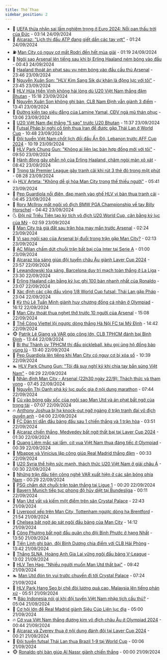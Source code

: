 ```yaml
---
title: Thể Thao
sidebar_position: 2
---
```


<!-- dantri-the-thao:START -->
- 🎡 [UEFA thừa nhận sai lầm nghiêm trọng ở Euro 2024: Nỗi oan thấu trời của Đức](https://dantri.com.vn/the-thao/uefa-thua-nhan-sai-lam-nghiem-trong-o-euro-2024-noi-oan-thau-troi-cua-duc-20240924101357780.htm) - 03:14 24/09/2024
- 💯 [Alcaraz: &quot;Lịch thi đấu ATP đang giết dần các tay vợt&quot;](https://dantri.com.vn/the-thao/alcaraz-lich-thi-dau-atp-dang-giet-dan-cac-tay-vot-20240924082309561.htm) - 01:24 24/09/2024
- ⛽️ [Man City có nguy cơ mất Rodri đến hết mùa giải](https://dantri.com.vn/the-thao/man-city-co-nguy-co-mat-rodri-den-het-mua-giai-20240924081004428.htm) - 01:19 24/09/2024
- 💃 [Ngôi sao Arsenal lên tiếng sau khi bị Erling Haaland ném bóng vào đầu](https://dantri.com.vn/the-thao/ngoi-sao-arsenal-len-tieng-sau-khi-bi-erling-haaland-nem-bong-vao-dau-20240924072049611.htm) - 00:43 24/09/2024
- 🌈 [Haaland thoát án phạt sau vụ ném bóng vào đầu cầu thủ Arsenal](https://dantri.com.vn/the-thao/haaland-thoat-an-phat-sau-vu-nem-bong-vao-dau-cau-thu-arsenal-20240924064436694.htm) - 23:46 23/09/2024
- 🦅 [Nguyễn Xuân Son: &quot;HLV Kim Sang Sik dự khán là động lực với tôi&quot;](https://dantri.com.vn/the-thao/nguyen-xuan-son-hlv-kim-sang-sik-du-khan-la-dong-luc-voi-toi-20240924070234235.htm) - 23:45 23/09/2024
- 🌝 [HLV Hứa Hiền Vinh không hài lòng dù U20 Việt Nam thắng đậm Bhutan](https://dantri.com.vn/the-thao/hlv-hua-hien-vinh-khong-hai-long-du-u20-viet-nam-thang-dam-bhutan-20240923221730960.htm) - 15:18 23/09/2024
- 🚀 [Nguyễn Xuân Son không ghi bàn, CLB Nam Định vẫn giành 3 điểm](https://dantri.com.vn/the-thao/nguyen-xuan-son-khong-ghi-ban-clb-nam-dinh-van-gianh-3-diem-20240923203906847.htm) - 13:41 23/09/2024
- 🎉 [Đường kiến tạo siêu đẳng của Lamine Yamal, CĐV ngả mũ thán phục](https://dantri.com.vn/the-thao/duong-kien-tao-sieu-dang-cua-lamine-yamal-cdv-nga-mu-than-phuc-20240923200504180.htm) - 13:06 23/09/2024
- 📝 [U20 Việt Nam đại thắng &quot;5 sao&quot; trước U20 Bhutan](https://dantri.com.vn/the-thao/u20-viet-nam-dai-thang-5-sao-truoc-u20-bhutan-20240923183716050.htm) - 11:37 23/09/2024
- 🦄 [Futsal Pháp bị nghi cố tình thua Iran để được gặp Thái Lan ở World Cup](https://dantri.com.vn/the-thao/futsal-phap-bi-nghi-co-tinh-thua-iran-de-duoc-gap-thai-lan-o-world-cup-20240923172654620.htm) - 10:48 23/09/2024
- 🎉 [Đội tuyển Việt Nam chốt lịch đối đầu Ấn Độ, Lebanon trước AFF Cup 2024](https://dantri.com.vn/the-thao/doi-tuyen-viet-nam-chot-lich-doi-dau-an-do-lebanon-truoc-aff-cup-2024-20240923170700006.htm) - 10:19 23/09/2024
- 💼 [HLV Park Chung Gun: &quot;Không ai liên lạc bàn hợp đồng mới với tôi&quot;](https://dantri.com.vn/the-thao/hlv-park-chung-gun-khong-ai-lien-lac-ban-hop-dong-moi-voi-toi-20240923161359968.htm) - 09:50 23/09/2024
- 🤡 [Hành động gây phẫn nộ của Erling Haaland, châm ngòi màn xô xát](https://dantri.com.vn/the-thao/hanh-dong-gay-phan-no-cua-erling-haaland-cham-ngoi-man-xo-xat-20240923124238525.htm) - 08:42 23/09/2024
- 🦆 [Trọng tài Premier League gây tranh cãi khi rút 3 thẻ đỏ trong một phút](https://dantri.com.vn/the-thao/trong-tai-premier-league-gay-tranh-cai-khi-rut-3-the-do-trong-mot-phut-20240923151923078.htm) - 08:28 23/09/2024
- 👍 [HLV Arteta: &quot;Không dễ gì hòa Man City trong thế thiếu người&quot;](https://dantri.com.vn/the-thao/hlv-arteta-khong-de-gi-hoa-man-city-trong-the-thieu-nguoi-20240923131155815.htm) - 05:41 23/09/2024
- 💼 [Pep Guardiola nổi điên, đạp mạnh vào ghế HLV vì bàn thua tranh cãi](https://dantri.com.vn/the-thao/pep-guardiola-noi-dien-dap-manh-vao-ghe-hlv-vi-ban-thua-tranh-cai-20240923114504926.htm) - 04:45 23/09/2024
- 🦒 [Rory McIlroy mất ngôi vô địch BMW PGA Championship về tay Billy Horschel](https://dantri.com.vn/the-thao/rory-mcilroy-mat-ngoi-vo-dich-bmw-pga-championship-ve-tay-billy-horschel-20240923131124974.htm) - 04:42 23/09/2024
- 🌜 [Đội nữ Triều Tiên tạo kỳ tích vô địch U20 World Cup, cân bằng kỷ lục của Mỹ](https://dantri.com.vn/the-thao/doi-nu-trieu-tien-tao-ky-tich-vo-dich-u20-world-cup-can-bang-ky-luc-cua-my-20240923095901498.htm) - 02:59 23/09/2024
- 🦆 [Man City trả giá đắt sau trận hòa may mắn trước Arsenal](https://dantri.com.vn/the-thao/man-city-tra-gia-dat-sau-tran-hoa-may-man-truoc-arsenal-20240923092411344.htm) - 02:24 23/09/2024
- 💪 [Vì sao ngôi sao của Arsenal bị đuổi trong trận gặp Man City?](https://dantri.com.vn/the-thao/vi-sao-ngoi-sao-cua-arsenal-bi-duoi-trong-tran-gap-man-city-20240923091330798.htm) - 02:13 23/09/2024
- 🧠 [AC Milan chấm dứt chuỗi trận bất bại của Inter tại Serie A](https://dantri.com.vn/the-thao/ac-milan-cham-dut-chuoi-tran-bat-bai-cua-inter-tai-serie-a-20240923091301739.htm) - 01:00 23/09/2024
- 🦄 [Alcaraz tỏa sáng giúp đội tuyển châu Âu giành Laver Cup 2024](https://dantri.com.vn/the-thao/alcaraz-toa-sang-giup-doi-tuyen-chau-au-gianh-laver-cup-2024-20240923065417051.htm) - 23:57 22/09/2024
- 🥸 [Lewandowski tỏa sáng, Barcelona duy trì mạch toàn thắng ở La Liga](https://dantri.com.vn/the-thao/lewandowski-toa-sang-barcelona-duy-tri-mach-toan-thang-o-la-liga-20240923062841537.htm) - 23:30 22/09/2024
- 🤠 [Erling Haaland cân bằng kỷ lục ghi 100 bàn nhanh nhất của Ronaldo](https://dantri.com.vn/the-thao/erling-haaland-can-bang-ky-luc-ghi-100-ban-nhanh-nhat-cua-ronaldo-20240923000051596.htm) - 23:07 22/09/2024
- 👺 [Xác định các cặp đấu vòng 1/8 World Cup futsal: Thái Lan gặp Pháp](https://dantri.com.vn/the-thao/xac-dinh-cac-cap-dau-vong-18-world-cup-futsal-thai-lan-gap-phap-20240923022457459.htm) - 23:04 22/09/2024
- 📝 [Kỳ thủ Lê Tuấn Minh giành huy chương đồng cá nhân ở Olympiad](https://dantri.com.vn/the-thao/ky-thu-le-tuan-minh-gianh-huy-chuong-dong-ca-nhan-o-olympiad-20240922232213481.htm) - 16:12 22/09/2024
- 🦆 [Man City thoát thua nghẹt thở trước 10 người của Arsenal](https://dantri.com.vn/the-thao/man-city-thoat-thua-nghet-tho-truoc-10-nguoi-cua-arsenal-20240922220838847.htm) - 15:08 22/09/2024
- 🥳 [Thể Công Viettel lội ngược dòng thắng Hà Nội FC tại Mỹ Đình](https://dantri.com.vn/the-thao/the-cong-viettel-loi-nguoc-dong-thang-ha-noi-fc-tai-my-dinh-20240922214212215.htm) - 14:42 22/09/2024
- 🐵 [Patrik Lê Giang và VAR góp công lớn, CLB TPHCM đánh bại Bình Định](https://dantri.com.vn/the-thao/patrik-le-giang-va-var-gop-cong-lon-clb-tphcm-danh-bai-binh-dinh-20240922203539629.htm) - 13:44 22/09/2024
- 🤩 [Bí thư Thành ủy TPHCM thi đấu pickleball, kêu gọi ủng hộ đồng bào vùng lũ](https://dantri.com.vn/the-thao/bi-thu-thanh-uy-tphcm-thi-dau-pickleball-keu-goi-ung-ho-dong-bao-vung-lu-20240922182028575.htm) - 13:40 22/09/2024
- 🤠 [Pep Guardiola lên tiếng khi Man City có nguy cơ bị xóa sổ](https://dantri.com.vn/the-thao/pep-guardiola-len-tieng-khi-man-city-co-nguy-co-bi-xoa-so-20240922153925100.htm) - 10:39 22/09/2024
- 🏊 [HLV Park Chung Gun: &quot;Tôi đã suy nghĩ kỹ khi chia tay bắn súng Việt Nam&quot;](https://dantri.com.vn/the-thao/hlv-park-chung-gun-toi-da-suy-nghi-ky-khi-chia-tay-ban-sung-viet-nam-20240922154310153.htm) - 08:29 22/09/2024
- 🗽 [Nhận định Man City - Arsenal &lpar;22h30 ngày 22/9&rpar;: Thách thức và tham vọng](https://dantri.com.vn/the-thao/nhan-dinh-man-city-arsenal-22h30-ngay-229-thach-thuc-va-tham-vong-20240922144546941.htm) - 07:45 22/09/2024
- 🚀 [Nguyễn Thị Oanh phá kỷ lục quốc gia ở nội dung marathon](https://dantri.com.vn/the-thao/nguyen-thi-oanh-pha-ky-luc-quoc-gia-o-noi-dung-marathon-20240922152407752.htm) - 07:44 22/09/2024
- 🎉 [Cú vào bóng gây sốc của ngôi sao Man Utd và án phạt bất ngờ của trọng tài](https://dantri.com.vn/the-thao/cu-vao-bong-gay-soc-cua-ngoi-sao-man-utd-va-an-phat-bat-ngo-cua-trong-tai-20240922140713411.htm) - 07:07 22/09/2024
- 🔥 [Anthony Joshua bị hạ knock-out ngỡ ngàng ở trận tranh đai vô địch quyền anh](https://dantri.com.vn/the-thao/anthony-joshua-bi-ha-knock-out-ngo-ngang-o-tran-tranh-dai-vo-dich-quyen-anh-20240922103244582.htm) - 04:00 22/09/2024
- 🎉 [FC Dân trí dẫn đầu bảng đấu sau 1 chiến thắng và 1 trận hòa](https://dantri.com.vn/the-thao/fc-dan-tri-dan-dau-bang-dau-sau-1-chien-thang-va-1-tran-hoa-20240922133447413.htm) - 03:51 22/09/2024
- 🎡 [Alcaraz chiến thắng, Medvedev bất ngờ thất bại tại Laver Cup 2024](https://dantri.com.vn/the-thao/alcaraz-chien-thang-medvedev-bat-ngo-that-bai-tai-laver-cup-2024-20240922082443461.htm) - 01:30 22/09/2024
- 🐻 [Quang Liêm mắc sai lầm, cờ vua Việt Nam thua đáng tiếc ở Olympiad](https://dantri.com.vn/the-thao/quang-liem-mac-sai-lam-co-vua-viet-nam-thua-dang-tiec-o-olympiad-20240922073527013.htm) - 00:39 22/09/2024
- 🌊 [Mbappe và Vinicius lập công giúp Real Madrid thắng đậm](https://dantri.com.vn/the-thao/mbappe-va-vinicius-lap-cong-giup-real-madrid-thang-dam-20240922073214058.htm) - 00:33 22/09/2024
- 💃 [U20 Syria thể hiện sức mạnh, thách thức U20 Việt Nam ở giải châu Á](https://dantri.com.vn/the-thao/u20-syria-the-hien-suc-manh-thach-thuc-u20-viet-nam-o-giai-chau-a-20240922080222093.htm) - 00:30 22/09/2024
- 🤔 [Những trận đầu tiên công nghệ VAR xuất hiện ở các sân bóng phía Nam](https://dantri.com.vn/the-thao/nhung-tran-dau-tien-cong-nghe-var-xuat-hien-o-cac-san-bong-phia-nam-20240921230311045.htm) - 00:29 22/09/2024
- 🤭 [PSG chấm dứt chuỗi trận toàn thắng tại Ligue 1](https://dantri.com.vn/the-thao/psg-cham-dut-chuoi-tran-toan-thang-tai-ligue-1-20240922071556178.htm) - 00:20 22/09/2024
- 👹 [Bayern Munich tiếp tục phong độ hủy diệt tại Bundesliga](https://dantri.com.vn/the-thao/bayern-munich-tiep-tuc-phong-do-huy-diet-tai-bundesliga-20240922061840435.htm) - 00:11 22/09/2024
- 🗽 [Man Utd vất vả kiếm một điểm trên sân Crystal Palace](https://dantri.com.vn/the-thao/man-utd-vat-va-kiem-mot-diem-tren-san-crystal-palace-20240922054321653.htm) - 22:43 21/09/2024
- 🥳 [Liverpool xếp trên Man City, Tottenham ngược dòng hạ Brentford](https://dantri.com.vn/the-thao/liverpool-xep-tren-man-city-tottenham-nguoc-dong-ha-brentford-20240922045445473.htm) - 21:54 21/09/2024
- 💃 [Chelsea bất ngờ áp sát ngôi đầu bảng của Man City](https://dantri.com.vn/the-thao/chelsea-bat-ngo-ap-sat-ngoi-dau-bang-cua-man-city-20240921211217629.htm) - 14:12 21/09/2024
- 🧰 [Công Phượng bất ngờ đầu quân cho đội Bình Phước ở hạng Nhất](https://dantri.com.vn/the-thao/cong-phuong-bat-ngo-dau-quan-cho-doi-binh-phuoc-o-hang-nhat-20240921204755980.htm) - 13:50 21/09/2024
- 💪 [Tiến Linh ghi bàn, đội Bình Dương chia điểm với CLB Hải Phòng](https://dantri.com.vn/the-thao/tien-linh-ghi-ban-doi-binh-duong-chia-diem-voi-clb-hai-phong-20240921203610326.htm) - 13:42 21/09/2024
- 🚀 [Thắng SLNA, Hoàng Anh Gia Lai vững ngôi đầu bảng V-League](https://dantri.com.vn/the-thao/thang-slna-hoang-anh-gia-lai-vung-ngoi-dau-bang-v-league-20240921192736132.htm) - 13:02 21/09/2024
- 🤠 [HLV Ten Hag: &quot;Nhiều người muốn Man Utd thất bại&quot;](https://dantri.com.vn/the-thao/hlv-ten-hag-nhieu-nguoi-muon-man-utd-that-bai-20240921135859071.htm) - 09:42 21/09/2024
- 🏊 [Man Utd đón tin vui trước chuyến đi tới Crystal Palace](https://dantri.com.vn/the-thao/man-utd-don-tin-vui-truoc-chuyen-di-toi-crystal-palace-20240921142421724.htm) - 07:24 21/09/2024
- 🦄 [HLV Park Hang Seo bị chê đòi lương quá cao, Malaysia lên tiếng phán xử](https://dantri.com.vn/the-thao/hlv-park-hang-seo-bi-che-doi-luong-qua-cao-malaysia-len-tieng-phan-xu-20240921125126569.htm) - 05:51 21/09/2024
- ⚗️ [Báo Indonesia nói gì khi đội tuyển Việt Nam nhập tịch cầu thủ?](https://dantri.com.vn/the-thao/bao-indonesia-noi-gi-khi-doi-tuyen-viet-nam-nhap-tich-cau-thu-20240921120433212.htm) - 05:04 21/09/2024
- 🥷 [Cơ hội lớn để Real Madrid giành Siêu Cúp Liên lục địa](https://dantri.com.vn/the-thao/co-hoi-lon-de-real-madrid-gianh-sieu-cup-lien-luc-dia-20240921115227084.htm) - 05:00 21/09/2024
- 🔥 [Cờ vua Việt Nam thắng đương kim vô địch châu Âu ở Olympiad 2024](https://dantri.com.vn/the-thao/co-vua-viet-nam-thang-duong-kim-vo-dich-chau-au-o-olympiad-2024-20240921073958771.htm) - 00:44 21/09/2024
- 🦅 [Alcaraz và Zverev thua ở nội dung đánh đôi tại Laver Cup 2024](https://dantri.com.vn/the-thao/alcaraz-va-zverev-thua-o-noi-dung-danh-doi-tai-laver-cup-2024-20240921071930144.htm) - 00:21 21/09/2024
- 🌝 [Đội tuyển futsal Thái Lan thua Brazil 1-9 tại World Cup](https://dantri.com.vn/the-thao/doi-tuyen-futsal-thai-lan-thua-brazil-1-9-tai-world-cup-20240920231537165.htm) - 00:06 21/09/2024
- 🐵 [Ronaldo ghi bàn giúp Al Nassr giành chiến thắng](https://dantri.com.vn/the-thao/ronaldo-ghi-ban-giup-al-nassr-gianh-chien-thang-20240921073325118.htm) - 00:00 21/09/2024<!-- dantri-the-thao:END -->
